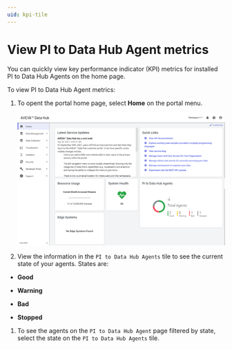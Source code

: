 ```yaml
---
uid: kpi-tile
---
```


# View PI to Data Hub Agent metrics

You can quickly view key performance indicator (KPI) metrics for installed PI to Data Hub Agents on the home page.

To view PI to Data Hub Agent metrics:

1. To opent the portal home page, select **Home** on the portal menu. 

   ![](../../images/kpi-tile.png)

1. View the information in the `PI to Data Hub Agents` tile to see the current state of your agents. States are:

 - **Good**

 - **Warning**

 - **Bad**
 
 - **Stopped**

1. To see the agents on the `PI to Data Hub Agent` page filtered by state, select the state on the `PI to Data Hub Agents` tile.
  
